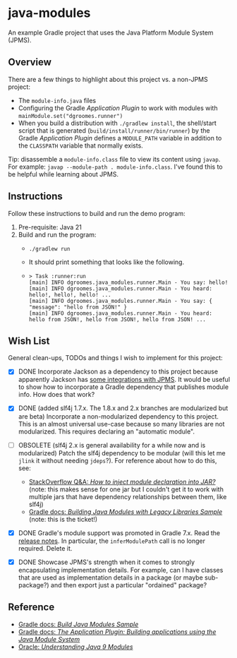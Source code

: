 # java-modules

An example Gradle project that uses the Java Platform Module System (JPMS). 


## Overview

There are a few things to highlight about this project vs. a non-JPMS project:

* The `module-info.java` files
* Configuring the Gradle *Application Plugin* to work with modules with `mainModule.set("dgroomes.runner")`
* When you build a distribution with `./gradlew install`, the shell/start script that is generated (`build/install/runner/bin/runner`)
  by the Gradle *Application Plugin* defines a `MODULE_PATH` variable in addition to the `CLASSPATH` variable that normally
  exists.

Tip: disassemble a `module-info.class` file to view its content using `javap`. For example: `javap --module-path . module-info.class`.
I've found this to be helpful while learning about JPMS.


## Instructions

Follow these instructions to build and run the demo program:

1. Pre-requisite: Java 21
2. Build and run the program:
   * ```shell
     ./gradlew run
     ```
   * It should print something that looks like the following.
   * ```text
     > Task :runner:run
     [main] INFO dgroomes.java_modules.runner.Main - You say: hello!
     [main] INFO dgroomes.java_modules.runner.Main - You heard: hello!, hello!, hello! ...
     [main] INFO dgroomes.java_modules.runner.Main - You say: { "message": "hello from JSON!" }
     [main] INFO dgroomes.java_modules.runner.Main - You heard: hello from JSON!, hello from JSON!, hello from JSON! ...
     ```


## Wish List

General clean-ups, TODOs and things I wish to implement for this project:

* [x] DONE Incorporate Jackson as a dependency to this project because apparently Jackson has [some integrations with JPMS](https://github.com/FasterXML/jackson-databind/blob/a2c8c652a0fc01f95f819b65a159a9449af6c0d2/src/moditect/module-info.java#L2).
  It would be useful to show how to incorporate a Gradle dependency that publishes module info. How does that work?
* [x] DONE (added slf4j 1.7.x. The 1.8.x and 2.x branches are modularized but are beta) Incorporate a non-modularized
  dependency to this project. This is an almost universal use-case because so many libraries are not modularized. This
  requires declaring an "automatic module".
* [ ] OBSOLETE (slf4j 2.x is general availability for a while now and is modularized) Patch the slf4j dependency to be modular (will this let me `jlink` it without needing `jdeps`?). For reference about how to do this, see:
    * [StackOverflow Q&A: *How to inject module declaration into JAR?*](https://stackoverflow.com/q/47222226) (note: this
      makes sense for one jar but I couldn't get it to work with multiple jars that have dependency relationships between them, like slf4j)
    * [Gradle docs: *Building Java Modules with Legacy Libraries Sample*](https://docs.gradle.org/current/samples/sample_java_modules_with_transform.html) (note: this is the ticket!)
* [x] DONE Gradle's module support was promoted in Gradle 7.x. Read the [release notes](https://docs.gradle.org/7.0.2/release-notes.html).
  In particular, the `inferModulePath` call is no longer required. Delete it.
* [x] DONE Showcase JPMS's strength when it comes to strongly encapsulating implementation details. For example, can I have
  classes that are used as implementation details in a package (or maybe sub-package?) and then export just a particular
  "ordained" package?


## Reference

* [Gradle docs: *Build Java Modules Sample*](https://docs.gradle.org/current/samples/sample_java_modules_multi_project.html)
* [Gradle docs: *The Application Plugin: Building applications using the Java Module System*](https://docs.gradle.org/current/userguide/application_plugin.html#sec:application_modular)
* [Oracle: *Understanding Java 9 Modules*](https://www.oracle.com/corporate/features/understanding-java-9-modules.html)
